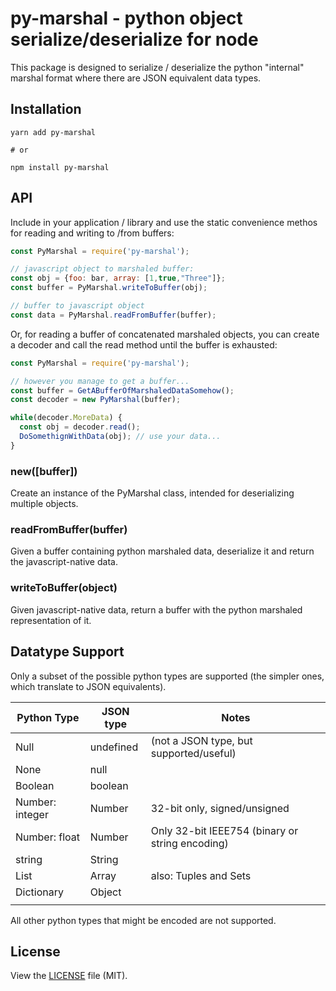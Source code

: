# py-marshal - python object serialize/deserialize for node

This package is designed to serialize / deserialize the python "internal" marshal format where there are JSON equivalent data types.

## Installation

```
yarn add py-marshal

# or

npm install py-marshal
```

## API

Include in your application / library and use the static convenience methos for reading and writing to /from buffers:

```javascript
const PyMarshal = require('py-marshal');

// javascript object to marshaled buffer:
const obj = {foo: bar, array: [1,true,"Three"]};
const buffer = PyMarshal.writeToBuffer(obj);

// buffer to javascript object
const data = PyMarshal.readFromBuffer(buffer);
```

Or, for reading a buffer of concatenated marshaled objects, you can create a decoder and call the read method until the buffer is exhausted:

```javascript
const PyMarshal = require('py-marshal');

// however you manage to get a buffer...
const buffer = GetABufferOfMarshaledDataSomehow();
const decoder = new PyMarshal(buffer);

while(decoder.MoreData) {
  const obj = decoder.read();
  DoSomethignWithData(obj); // use your data...
}
```

### new([buffer])

Create an instance of the PyMarshal class, intended for deserializing multiple objects.

### readFromBuffer(buffer)

Given a buffer containing python marshaled data, deserialize it and return the javascript-native data.

### writeToBuffer(object)

Given javascript-native data, return a buffer with the python marshaled representation of it.

## Datatype Support

Only a subset of the possible python types are supported (the simpler ones, which translate to JSON equivalents).

| Python Type     | JSON type | Notes                                           |
| --------------- | --------- | ----------------------------------------------- |
| Null            | undefined | (not a JSON type, but supported/useful)         |
| None            | null      |                                                 |
| Boolean         | boolean   |                                                 |
| Number: integer | Number    | 32-bit only, signed/unsigned                    |
| Number: float   | Number    | Only 32-bit IEEE754 (binary or string encoding) |
| string          | String    |                                                 |
| List            | Array     | also: Tuples and Sets                           |
| Dictionary      | Object    |                                                 |
|                 |           |                                                 |

All other python types that might be encoded are not supported.

## License

View the [LICENSE](https://github.com/burl/node-py-marshal/blob/master/LICENSE) file
(MIT).
